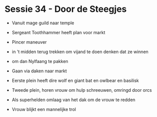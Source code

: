 # Sessie 34 - Door de Steegjes

- Vanuit mage guild naar temple
- Sergeant Toothhammer heeft plan voor markt

- Pincer maneuver
- in 't midden terug trekken om vijand te doen denken dat ze winnen
- om dan Nylfaang te pakken

- Gaan via daken naar markt
- Eerste plein heeft dire wolf en giant bat en owlbear en basilisk

- Tweede plein, horen vrouw om hulp schreeuwen, omringd door orcs
- Als superhelden omlaag van het dak om de vrouw te redden
- Vrouw blijkt een mannelijke trol
